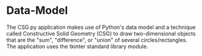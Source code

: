 # Data-Model

The CSG.py application makes use of Python's data model and a technique called Constructive Solid Geometry (CSG) to draw two-dimensional objects that are the "sum", "difference", or "union" of several circles/rectangles.  The application uses the tkinter standard library module.
